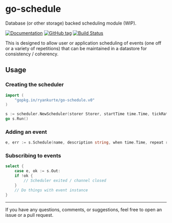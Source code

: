 # go-schedule

Database (or other storage) backed scheduling module (WIP).

[![Documentation](https://img.shields.io/badge/docs-godoc-blue.svg)](https://godoc.org/github.com/ryankurte/go-schedule)
[![GitHub tag](https://img.shields.io/github/tag/ryankurte/go-schedule.svg)](https://github.com/ryankurte/go-schedule)
[![Build Status](https://travis-ci.org/ryankurte/go-schedule.svg?branch=master)](https://travis-ci.org/ryankurte/go-schedule)

This is designed to allow user or application scheduling of events (one off or a variety of repetitions) that can be maintained in a datastore for consistency / coherency.


## Usage


### Creating the scheduler
```go
import (
    "gopkg.in/ryankurte/go-schedule.v0"
)

s := scheduler.NewScheduler(storer Storer, startTime time.Time, tickRate time.Duration)
go s.Run()
```

### Adding an event
```go
e, err := s.Schedule(name, description string, when time.Time, repeat repeat.Repeat)
```

### Subscribing to events
```go
select {
    case e, ok := s.Out:
    if !ok {
        // Scheduler exited / channel closed
    }
    // Do things with event instance
}

```
---

If you have any questions, comments, or suggestions, feel free to open an issue or a pull request.



